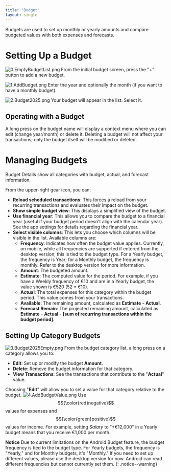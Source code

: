 ```yaml
---
title: "Budget"
layout: single
---
```


Budgets are used to set up monthly or yearly amounts and compare budgeted values with both expenses and forecasts.

# Setting Up a Budget
![0.EmptyBudgetList.png](0.EmptyBudgetList.png-th.png)
From the initial budget screen, press the "+" button to add a new budget.

![1.AddBudget.png](1.AddBudget.png-th.png)
Enter the year and optionally the month (if you want to have a monthly budget).

![2.Budget2025.png](2.Budget2025.png-th.png)
Your budget will appear in the list. Select it.

## Operating with a Budget
A long press on the budget name will display a context menu where you can edit (change year/month) or delete it. Deleting a budget will not affect your transactions; only the budget itself will be modified or deleted.

# Managing Budgets
Budget Details show all categories with budget, actual, and forecast information.

From the upper-right gear icon, you can:
- **Reload scheduled transactions**: This forces a reload from your recurring transactions and evaluates their impact on the budget.
- **Show simple budget view**: This displays a simplified view of the budget.
- **Use financial year**: This allows you to compare the budget to a financial year (useful if your budget period doesn't align with the calendar year). See the app settings for details regarding the financial year.
- **Select visible columns**: This lets you choose which columns will be visible in the list. Available columns are:
  - **Frequency**: Indicates how often the budget value applies. Currently, on mobile, while all frequencies are supported if entered from the desktop version, this is tied to the budget type. For a Yearly budget, the frequency is Year; for a Monthly budget, the frequency is monthly. Refer to the desktop version for more information.
  - **Amount**: The budgeted amount.
  - **Estimate**: The computed value for the period. For example, if you have a Weekly frequency of €10 and are in a Yearly budget, the value shown is €520 (52 * €10).
  - **Actual**: The total expenses for this category within the budget period. This value comes from your transactions.
  - **Available**: The remaining amount, calculated as **Estimate** - **Actual**.
  - **Forecast Remain**: The projected remaining amount, calculated as **Estimate** - **Actual** - **[sum of recurring transactions within the budget period]**.

## Setting Up Category Budgets
![3.Budget2025Empty.png](3.Budget2025Empty.png-th.png)
From the budget category list, a long press on a category allows you to:
- **Edit**: Set up or modify the budget **Amount**.
- **Delete**: Remove the budget information for that category.
- **View Transactions**: See the transactions that contribute to the "**Actual**" value.

Choosing "**Edit**" will allow you to set a value for that category relative to the budget.
![4.AddBudgetValue.png](4.AddBudgetValue.png-th.png)
Use $${\color{red}negative}$$ values for expenses and $${\color{green}positive}$$ values for income. For example, setting *Salary* to "+€12,000" in a Yearly budget means that you receive €1,000 per month.

**Notice** Due to current limitations on the Android Budget feature, the budget frequency is tied to the budget type. For Yearly budgets, the frequency is "Yearly," and for Monthly budgets, it's "Monthly." If you need to set up different values, please use the desktop version for now. Android can read different frequencies but cannot currently set them.
{: .notice--warning}